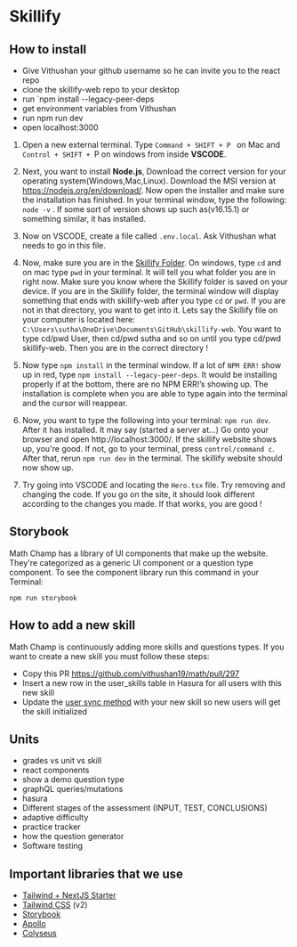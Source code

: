 # Skillify

## How to install


- Give Vithushan your github username so he can invite you to the react repo
- clone the skillify-web repo to your desktop
- run `npm install --legacy-peer-deps
- get environment variables from Vithushan
- run npm run dev
- open localhost:3000

1. Open a new external terminal. Type `Command + SHIFT + P ` on Mac and `Control + SHIFT + `P on windows from inside <b>VSCODE</b>. 

2.  Next, you want to install **Node.js**, Download the correct version for your operating system(Windows,Mac,Linux). Download the MSI version at https://nodejs.org/en/download/. Now open the installer and make sure the installation has finished. In your terminal window, type the following: `node -v`
. If some sort of version shows up such as(v16.15.1) or something similar, it has installed.

3. Now on VSCODE, create a file called `.env.local`. Ask Vithushan what needs to go in this file.

4. Now, make sure you are in the <u>Skillify Folder</u>. On windows, type `cd`  and on mac type `pwd` in your terminal. It will tell you what folder you are in right now. Make sure you know where the Skillify folder is saved on your device. If you are in the Skillify folder, the terminal window will display something that ends with skillify-web after you type `cd` or `pwd`. If you are not in that directory, you want to get into it. Lets say the Skillify file on your computer is located here: `C:\Users\sutha\OneDrive\Documents\GitHub\skillify-web`.
You want to type cd/pwd User, then cd/pwd sutha and so on until you type cd/pwd skillify-web. Then you are in the correct directory !

5. Now type `npm install` in the terminal window. If a lot of `NPM ERR!` show up in red, type `npm install --legacy-peer-deps`.  It would be installing properly if at the bottom, there are no NPM ERR!’s showing up. The installation is complete when you are able to type again into the terminal and the cursor will reappear. 

6. Now, you want to type the following into your terminal: `npm run dev`. After it has installed. It may say (started a server at…) Go onto your browser and open http://localhost:3000/. If the skillify website shows up, you're good. If not, go to your terminal, press `control/command c`. After that, rerun `npm run dev` in the terminal. The skillify website should now show up.

7. Try going into VSCODE and locating the `Hero.tsx` file. Try removing and changing the code. If you go on the site, it should look different according to the changes you made. If that works, you are good !







## Storybook

Math Champ has a library of UI components that make up the website. They're categorized as a generic UI component or a question type component. To see the component library run this command in your Terminal:

`npm run storybook`

## How to add a new skill

Math Champ is continuously adding more skills and questions types. If you want to create a new skill you must follow these steps:

- Copy this PR https://github.com/vithushan19/math/pull/297
- Insert a new row in the user_skills table in Hasura for all users with this new skill
- Update the [user sync method](https://github.com/vithushan19/math/blob/8f4c2fa05760515cf9237921850ecb9a748e78ba/pages/api/auth/%5B...nextauth%5D.js#L33) with your new skill so new users will get the skill initialized

## Units

- grades vs unit vs skill
- react components
- show a demo question type
- graphQL queries/mutations
- hasura
- Different stages of the assessment (INPUT, TEST, CONCLUSIONS)
- adaptive difficulty
- practice tracker
- how the question generator
- Software testing

## Important libraries that we use

- [Tailwind + NextJS Starter](https://tailwindcss.com/docs/guides/nextjs)
- [Tailwind CSS](https://tailwindcss.com/) (v2)
- [Storybook](https://storybook.js.org/)
- [Apollo](https://www.apollographql.com/docs/react/)
- [Colyseus](https://docs.colyseus.io/getting-started/javascript-client/)
